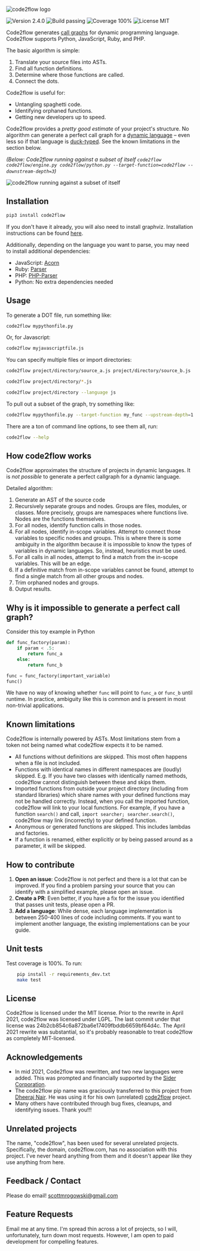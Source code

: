 ![code2flow logo](https://raw.githubusercontent.com/scottrogowski/code2flow/master/assets/code2flowlogo.png)

![Version 2.4.0](https://img.shields.io/badge/version-2.4.0-brightgreen) ![Build passing](https://img.shields.io/badge/build-passing-brightgreen) ![Coverage 100%](https://img.shields.io/badge/coverage-100%25-brightgreen) ![License MIT](https://img.shields.io/badge/license-MIT-green])

Code2flow generates [call graphs](https://en.wikipedia.org/wiki/Call_graph) for dynamic programming language. Code2flow supports Python, JavaScript, Ruby, and PHP.

The basic algorithm is simple:

1. Translate your source files into ASTs.
1. Find all function definitions.
1. Determine where those functions are called.
1. Connect the dots. 

Code2flow is useful for:
- Untangling spaghetti code.
- Identifying orphaned functions.
- Getting new developers up to speed.

Code2flow provides a *pretty good estimate* of your project's structure. No algorithm can generate a perfect call graph for a [dynamic language](https://en.wikipedia.org/wiki/Dynamic_programming_language) – even less so if that language is [duck-typed](https://en.wikipedia.org/wiki/Duck_typing). See the known limitations in the section below.

*(Below: Code2flow running against a subset of itself `code2flow code2flow/engine.py code2flow/python.py --target-function=code2flow --downstream-depth=3`)*

![code2flow running against a subset of itself](https://raw.githubusercontent.com/scottrogowski/code2flow/master/assets/code2flow_output.png)

Installation
------------

```bash
pip3 install code2flow
```

If you don't have it already, you will also need to install graphviz. Installation instructions can be found [here](https://graphviz.org/download/).

Additionally, depending on the language you want to parse, you may need to install additional dependencies:
- JavaScript: [Acorn](https://www.npmjs.com/package/acorn)
- Ruby: [Parser](https://github.com/whitequark/parser)
- PHP: [PHP-Parser](https://github.com/nikic/PHP-Parser)
- Python: No extra dependencies needed

Usage
-----

To generate a DOT file, run something like:

```bash
code2flow mypythonfile.py
```

Or, for Javascript:

```bash
code2flow myjavascriptfile.js
```

You can specify multiple files or import directories:

```bash
code2flow project/directory/source_a.js project/directory/source_b.js
```

```bash
code2flow project/directory/*.js
```

```bash
code2flow project/directory --language js
```

To pull out a subset of the graph, try something like:

```bash
code2flow mypythonfile.py --target-function my_func --upstream-depth=1 --downstream-depth=1
```


There are a ton of command line options, to see them all, run:

```bash
code2flow --help
```

How code2flow works
------------

Code2flow approximates the structure of projects in dynamic languages. It is *not possible* to generate a perfect callgraph for a dynamic language. 

Detailed algorithm:

1. Generate an AST of the source code
2. Recursively separate groups and nodes. Groups are files, modules, or classes. More precisely, groups are namespaces where functions live. Nodes are the functions themselves.
3. For all nodes, identify function calls in those nodes.
4. For all nodes, identify in-scope variables. Attempt to connect those variables to specific nodes and groups. This is where there is some ambiguity in the algorithm because it is impossible to know the types of variables in dynamic languages. So, instead, heuristics must be used.
5. For all calls in all nodes, attempt to find a match from the in-scope variables. This will be an edge.
6. If a definitive match from in-scope variables cannot be found, attempt to find a single match from all other groups and nodes.
7. Trim orphaned nodes and groups.
8. Output results.

Why is it impossible to generate a perfect call graph?
----------------

Consider this toy example in Python
```python
def func_factory(param):
    if param < .5:
        return func_a
    else:
        return func_b

func = func_factory(important_variable)
func()
```

We have no way of knowing whether `func` will point to `func_a` or `func_b` until runtime. In practice, ambiguity like this is common and is present in most non-trivial applications.

Known limitations
-----------------

Code2flow is internally powered by ASTs. Most limitations stem from a token not being named what code2flow expects it to be named.

* All functions without definitions are skipped. This most often happens when a file is not included.
* Functions with identical names in different namespaces are (loudly) skipped. E.g. If you have two classes with identically named methods, code2flow cannot distinguish between these and skips them.
* Imported functions from outside your project directory (including from standard libraries) which share names with your defined functions may not be handled correctly. Instead, when you call the imported function, code2flow will link to your local functions. For example, if you have a function `search()` and call, `import searcher; searcher.search()`, code2flow may link (incorrectly) to your defined function.
* Anonymous or generated functions are skipped. This includes lambdas and factories.
* If a function is renamed, either explicitly or by being passed around as a parameter, it will be skipped.


How to contribute
-----------------------

1. **Open an issue**: Code2flow is not perfect and there is a lot that can be improved. If you find a problem parsing your source that you can identify with a simplified example, please open an issue.
2. **Create a PR**: Even better, if you have a fix for the issue you identified that passes unit tests, please open a PR. 
3. **Add a language**: While dense, each language implementation is between 250-400 lines of code including comments. If you want to implement another language, the existing implementations can be your guide.


Unit tests
------------------

Test coverage is 100%. To run:

```bash
    pip install -r requirements_dev.txt
    make test
```

License
-----------------------------

Code2flow is licensed under the MIT license.
Prior to the rewrite in April 2021, code2flow was licensed under LGPL. The last commit under that license was 24b2cb854c6a872ba6e17409fbddb6659bf64d4c. 
The April 2021 rewrite was substantial, so it's probably reasonable to treat code2flow as completely MIT-licensed.


Acknowledgements
-----------------------------


* In mid 2021, Code2flow was rewritten, and two new languages were added. This was prompted and financially supported by the [Sider Corporation](https://siderlabs.com/). 
* The code2flow pip name was graciously transferred to this project from [Dheeraj Nair](https://github.com/Dheeraj1998). He was using it for his own (unrelated) [code2flow](https://github.com/Dheeraj1998/code2flow) project. 
* Many others have contributed through bug fixes, cleanups, and identifying issues. Thank you!!!


Unrelated projects
-----------------------

The name, "code2flow", has been used for several unrelated projects. Specifically, the domain, code2flow.com, has no association with this project. I've never heard anything from them and it doesn't appear like they use anything from here.


Feedback / Contact
-----------------------------

Please do email!
scottmrogowski@gmail.com


Feature Requests
----------------

Email me at any time. I'm spread thin across a lot of projects, so I will, unfortunately, turn down most requests. However, I am open to paid development for compelling features.
